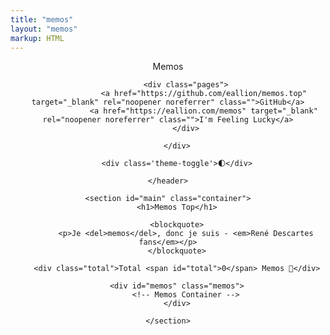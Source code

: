 ```yaml
---
title: "memos"
layout: "memos"
markup: HTML
---
```

<!DOCTYPE html>
<body>
    <header>
        <div class="menu">
            <div class="title">Memos</a></div>

            <div class="pages">
                    <a href="https://github.com/eallion/memos.top" target="_blank" rel="noopener noreferrer" class="">GitHub</a>
                    <a href="https://eallion.com/memos" target="_blank" rel="noopener noreferrer" class="">I'm Feeling Lucky</a>
            </div>

        </div>
        
        <div class='theme-toggle'>🌓</div>

    </header>

    <section id="main" class="container">
        <h1>Memos Top</h1>

        <blockquote>
            <p>Je <del>memos</del>, donc je suis - <em>René Descartes fans</em></p>
        </blockquote>

        <div class="total">Total <span id="total">0</span> Memos 🎉</div>

        <div id="memos" class="memos">
            <!-- Memos Container -->
        </div>

    </section>

<!-- 修改自己的 Memos 设置 -->
<script type="text/javascript">
      var memos = {
          host: 'https://memo.wananaiko.com/',  //修改为自己部署 Memos 的网址，末尾有 / 斜杠
          limit: '20',  //默认每次显示 10条
          creatorId: '1',  //默认为 101用户 https://memo.wananaiko.com/u/1
          domId: '',  //默认为 #memos
          username: 'wananaiko',  //发布者 ID 自定义
          name: 'Aiko',  //发布者全称自定义
      }
</script>


<script src="/memos/assets/js/view-image.min.js"></script>
<script>
    window.ViewImage && ViewImage.init('.content img');
</script>
</body>